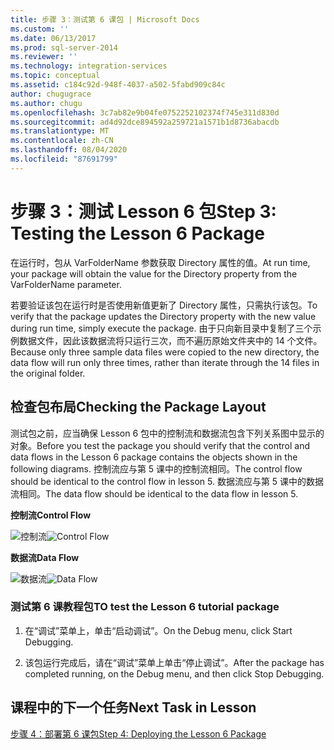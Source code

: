 ```yaml
---
title: 步骤 3：测试第 6 课包 | Microsoft Docs
ms.custom: ''
ms.date: 06/13/2017
ms.prod: sql-server-2014
ms.reviewer: ''
ms.technology: integration-services
ms.topic: conceptual
ms.assetid: c184c92d-948f-4037-a502-5fabd909c84c
author: chugugrace
ms.author: chugu
ms.openlocfilehash: 3c7ab82e9b04fe0752252102374f745e311d830d
ms.sourcegitcommit: ad4d92dce894592a259721a1571b1d8736abacdb
ms.translationtype: MT
ms.contentlocale: zh-CN
ms.lasthandoff: 08/04/2020
ms.locfileid: "87691799"
---
```

# <a name="step-3-testing-the-lesson-6-package"></a><span data-ttu-id="3ea2b-102">步骤 3：测试 Lesson 6 包</span><span class="sxs-lookup"><span data-stu-id="3ea2b-102">Step 3: Testing the Lesson 6 Package</span></span>
  <span data-ttu-id="3ea2b-103">在运行时，包从 VarFolderName 参数获取 Directory 属性的值。</span><span class="sxs-lookup"><span data-stu-id="3ea2b-103">At run time, your package will obtain the value for the Directory property from the VarFolderName parameter.</span></span>  
  
 <span data-ttu-id="3ea2b-104">若要验证该包在运行时是否使用新值更新了 Directory 属性，只需执行该包。</span><span class="sxs-lookup"><span data-stu-id="3ea2b-104">To verify that the package updates the Directory property with the new value during run time, simply execute the package.</span></span> <span data-ttu-id="3ea2b-105">由于只向新目录中复制了三个示例数据文件，因此该数据流将只运行三次，而不遍历原始文件夹中的 14 个文件。</span><span class="sxs-lookup"><span data-stu-id="3ea2b-105">Because only three sample data files were copied to the new directory, the data flow will run only three times, rather than iterate through the 14 files in the original folder.</span></span>  
  
## <a name="checking-the-package-layout"></a><span data-ttu-id="3ea2b-106">检查包布局</span><span class="sxs-lookup"><span data-stu-id="3ea2b-106">Checking the Package Layout</span></span>  
 <span data-ttu-id="3ea2b-107">测试包之前，应当确保 Lesson 6 包中的控制流和数据流包含下列关系图中显示的对象。</span><span class="sxs-lookup"><span data-stu-id="3ea2b-107">Before you test the package you should verify that the control and data flows in the Lesson 6 package contains the objects shown in the following diagrams.</span></span> <span data-ttu-id="3ea2b-108">控制流应与第 5 课中的控制流相同。</span><span class="sxs-lookup"><span data-stu-id="3ea2b-108">The control flow should be identical to the control flow in lesson 5.</span></span> <span data-ttu-id="3ea2b-109">数据流应与第 5 课中的数据流相同。</span><span class="sxs-lookup"><span data-stu-id="3ea2b-109">The data flow should be identical to the data flow in lesson 5.</span></span>  
  
 <span data-ttu-id="3ea2b-110">**控制流**</span><span class="sxs-lookup"><span data-stu-id="3ea2b-110">**Control Flow**</span></span>  
  
 <span data-ttu-id="3ea2b-111">![控制流](../../2014/tutorials/media/task3lesson6control.jpg "控制流")</span><span class="sxs-lookup"><span data-stu-id="3ea2b-111">![Control Flow](../../2014/tutorials/media/task3lesson6control.jpg "Control Flow")</span></span>  
  
 <span data-ttu-id="3ea2b-112">**数据流**</span><span class="sxs-lookup"><span data-stu-id="3ea2b-112">**Data Flow**</span></span>  
  
 <span data-ttu-id="3ea2b-113">![数据流](../../2014/tutorials/media/task3lesson6data.jpg "数据流")</span><span class="sxs-lookup"><span data-stu-id="3ea2b-113">![Data Flow](../../2014/tutorials/media/task3lesson6data.jpg "Data Flow")</span></span>  
  
### <a name="to-test-the-lesson-6-tutorial-package"></a><span data-ttu-id="3ea2b-114">测试第 6 课教程包</span><span class="sxs-lookup"><span data-stu-id="3ea2b-114">TO test the Lesson 6 tutorial package</span></span>  
  
1.  <span data-ttu-id="3ea2b-115">在“调试”菜单上，单击“启动调试”。</span><span class="sxs-lookup"><span data-stu-id="3ea2b-115">On the Debug menu, click Start Debugging.</span></span>  
  
2.  <span data-ttu-id="3ea2b-116">该包运行完成后，请在“调试”菜单上单击“停止调试”。</span><span class="sxs-lookup"><span data-stu-id="3ea2b-116">After the package has completed running, on the Debug menu, and then click Stop Debugging.</span></span>  
  
## <a name="next-task-in-lesson"></a><span data-ttu-id="3ea2b-117">课程中的下一个任务</span><span class="sxs-lookup"><span data-stu-id="3ea2b-117">Next Task in Lesson</span></span>  
 [<span data-ttu-id="3ea2b-118">步骤 4：部署第 6 课包</span><span class="sxs-lookup"><span data-stu-id="3ea2b-118">Step 4: Deploying the Lesson 6 Package</span></span>](../integration-services/lesson-6-4-deploying-the-lesson-6-package.md)  
  
  
